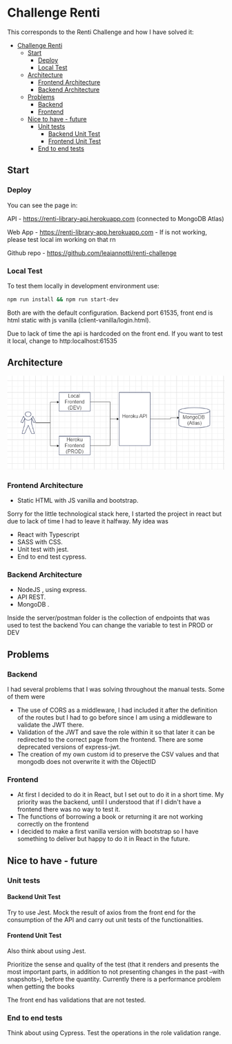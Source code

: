 # Challenge Renti

This corresponds to the Renti Challenge and how I have solved it:

- [Challenge Renti](#challenge-renti)
  - [Start](#start)
    - [Deploy](#deploy)
    - [Local Test](#local-test)
  - [Architecture](#architecture)
    - [Frontend Architecture](#frontend-architecture)
    - [Backend Architecture](#backend-architecture)
  - [Problems](#problems)
    - [Backend](#backend)
    - [Frontend](#frontend)
  - [Nice to have - future](#nice-to-have---future)
    - [Unit tests](#unit-tests)
      - [Backend Unit Test](#backend-unit-test)
      - [Frontend Unit Test](#frontend-unit-test)
    - [End to end tests](#end-to-end-tests)

## Start

### Deploy

You can see the page in:

API - <https://renti-library-api.herokuapp.com> (connected to MongoDB Atlas)

Web App -  <https://renti-library-app.herokuapp.com> - If is not working, please test local im working on that rn

Github repo - <https://github.com/leaiannotti/renti-challenge>

### Local Test

To test them locally in development environment use:

```bash
npm run install && npm run start-dev
```

Both are with the default configuration. Backend port 61535, front end is html static with js vanilla (client-vanilla/login.html).

Due to lack of time the api is hardcoded on the front end. If you want to test it local, change to http:localhost:61535

## Architecture

![arquitectura](https://github.com/leaiannotti/renti-challenge/blob/master/server/assets/renti-challeng-arch.png?raw=true)

### Frontend Architecture

- Static HTML with JS vanilla and bootstrap.

Sorry for the little technological stack here, I started the project in react but due to lack of time I had to leave it halfway.
My idea was

- React with Typescript
- SASS with CSS.
- Unit test with jest.
- End to end test cypress.

### Backend Architecture

- NodeJS , using express.
- API REST.
- MongoDB .

Inside the server/postman folder is the collection of endpoints that was used to test the backend
You can change the variable to test in PROD or DEV

## Problems

### Backend

I had several problems that I was solving throughout the manual tests. Some of them were

- The use of CORS as a middleware, I had included it after the definition of the routes but I had to go before since I am using a middleware to validate the JWT there.
- Validation of the JWT and save the role within it so that later it can be redirected to the correct page from the frontend. There are some deprecated versions of express-jwt.
- The creation of my own custom id to preserve the CSV values and that mongodb does not overwrite it with the ObjectID

### Frontend

- At first I decided to do it in React, but I set out to do it in a short time. My priority was the backend, until I understood that if I didn't have a frontend there was no way to test it.
- The functions of borrowing a book or returning it are not working correctly on the frontend
- I decided to make a first vanilla version with bootstrap so I have something to deliver but happy to do it in React in the future.

## Nice to have - future

### Unit tests

#### Backend Unit Test

Try to use Jest.
Mock the result of axios from the front end for the consumption of the API and carry out unit tests of the functionalities.

#### Frontend Unit Test

Also think about using Jest.

Prioritize the sense and quality of the test (that it renders and presents the most important parts, in addition to not presenting changes in the past –with snapshots–), before the quantity.
Currently there is a performance problem when getting the books

The front end has validations that are not tested.

### End to end tests

Think about using Cypress. Test the operations in the role validation range.
